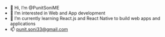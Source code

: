 - 👋 Hi, I’m @PunitSoniME
- 👀 I’m interested in Web and App development
- 🌱 I’m currently learning React.js and React Native to build web apps and applications
- 📫 punit.soni33@gmail.com

<!---
PunitSoniME/PunitSoniME is a ✨ special ✨ repository because its `README.md` (this file) appears on your GitHub profile.
You can click the Preview link to take a look at your changes.
--->
